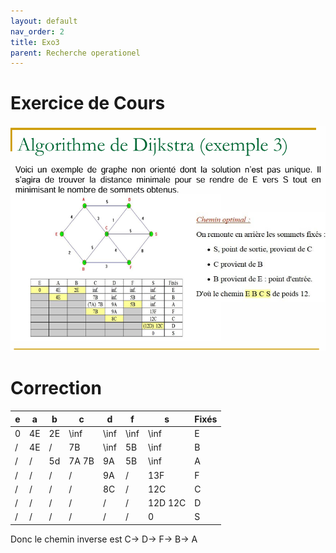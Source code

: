 ```yaml
---
layout: default
nav_order: 2
title: Exo3
parent: Recherche operationel
---
```


# Exercice de Cours


![Exemple1.jpg](./Img/Exemple3.png)

# Correction


| e   | a   | b   | c     | d    | f    | s       | Fixés |
| --- | --- | --- | ----- | ---- | ---- | ------- | ----- |
| 0   | 4E  | 2E  | \inf  | \inf | \inf | \inf    | E     |
| /   | 4E  | /   | 7B    | \inf | 5B   | \inf    | B     |
| /   | /   | 5d  | 7A 7B | 9A   | 5B   | \inf    | A     |
| /   | /   | /   | /     | 9A   | /    | 13F     | F     |
| /   | /   | /   | /     | 8C   | /    | 12C     | C     |
| /   | /   | /   | /     | /    | /    | 12D 12C | D     |
| /   | /   | /   | /     | /    | /    | 0       | S     |


   
Donc le chemin inverse est C-> D-> F-> B-> A

